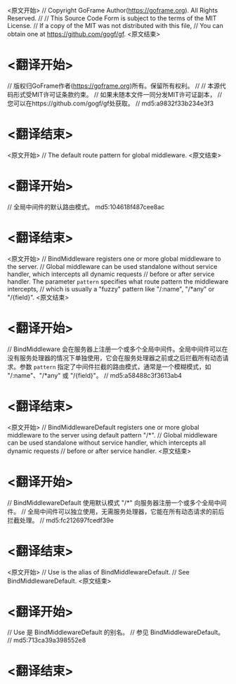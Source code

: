 
<原文开始>
// Copyright GoFrame Author(https://goframe.org). All Rights Reserved.
//
// This Source Code Form is subject to the terms of the MIT License.
// If a copy of the MIT was not distributed with this file,
// You can obtain one at https://github.com/gogf/gf.
<原文结束>

# <翻译开始>
// 版权归GoFrame作者(https://goframe.org)所有。保留所有权利。
//
// 本源代码形式受MIT许可证条款约束。
// 如果未随本文件一同分发MIT许可证副本，
// 您可以在https://github.com/gogf/gf处获取。
// md5:a9832f33b234e3f3
# <翻译结束>


<原文开始>
// The default route pattern for global middleware.
<原文结束>

# <翻译开始>
// 全局中间件的默认路由模式。 md5:104618f487cee8ac
# <翻译结束>


<原文开始>
// BindMiddleware registers one or more global middleware to the server.
// Global middleware can be used standalone without service handler, which intercepts all dynamic requests
// before or after service handler. The parameter `pattern` specifies what route pattern the middleware intercepts,
// which is usually a "fuzzy" pattern like "/:name", "/*any" or "/{field}".
<原文结束>

# <翻译开始>
// BindMiddleware 会在服务器上注册一个或多个全局中间件。全局中间件可以在没有服务处理器的情况下单独使用，它会在服务处理器之前或之后拦截所有动态请求。参数 `pattern` 指定了中间件拦截的路由模式，通常是一个模糊模式，如 "/:name"、"/*any" 或 "/{field}"。
// md5:a58488c3f3613ab4
# <翻译结束>


<原文开始>
// BindMiddlewareDefault registers one or more global middleware to the server using default pattern "/*".
// Global middleware can be used standalone without service handler, which intercepts all dynamic requests
// before or after service handler.
<原文结束>

# <翻译开始>
// BindMiddlewareDefault 使用默认模式 "/*" 向服务器注册一个或多个全局中间件。
// 全局中间件可以独立使用，无需服务处理器，它能在所有动态请求的前后拦截处理。
// md5:fc212697fcedf39e
# <翻译结束>


<原文开始>
// Use is the alias of BindMiddlewareDefault.
// See BindMiddlewareDefault.
<原文结束>

# <翻译开始>
// Use 是 BindMiddlewareDefault 的别名。
// 参见 BindMiddlewareDefault。
// md5:713ca39a398552e8
# <翻译结束>

